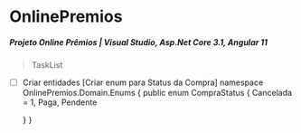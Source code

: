 # OnlinePremios

##### Projeto Online Prêmios | Visual Studio, Asp.Net Core 3.1, Angular 11

> TaskList

-[ ] Criar entidades
[Criar enum para Status da Compra]
namespace OnlinePremios.Domain.Enums
{
    public enum CompraStatus
    {
        Cancelada = 1,
        Paga,
        Pendente

    }
}

 

